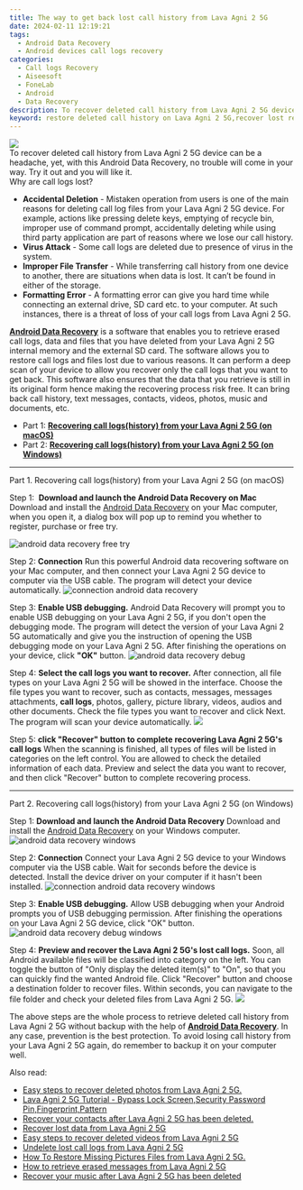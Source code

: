 ```yaml
---
title: The way to get back lost call history from Lava Agni 2 5G
date: 2024-02-11 12:19:21
tags: 
  - Android Data Recovery
  - Android devices call logs recovery
categories: 
  - Call logs Recovery
  - Aiseesoft
  - FoneLab
  - Android
  - Data Recovery
description: To recover deleted call history from Lava Agni 2 5G device can be a headache, yet, with this Android Data Recovery, no trouble will come in your way. Try it out and you will like it.
keyword: restore deleted call history on Lava Agni 2 5G,recover lost recent calls from Lava Agni 2 5G,unerase call numbers from Lava Agni 2 5G,undelete call numbers from Lava Agni 2 5G,retrieve wiped call logs Lava Agni 2 5G,Regain missing call history on Lava Agni 2 5G,my call history deleted from Lava Agni 2 5G how to undo call history,Lava Agni 2 5G call history disappeared,how to restore your files from Lava Agni 2 5G,recover call history from Lava Agni 2 5G,how to recover deleted call history in Lava Agni 2 5G,Lava Agni 2 5G issues with call history deleted
---
```


<img src="https://img0mobiles.techidaily.com/images/best-assets/devices/lava/lava-agni-2-5g/1.jpg" class="atpl-imgstyle"  />

<div class="atpl-content atpl-for-fonelab-android recover-call-logs">

<div class="atpl-post-description-part-1">
To recover deleted call history from Lava Agni 2 5G device can be a headache, yet, with this Android Data Recovery, no trouble will come in your way. Try it out and you will like it.
</div>



<div class="atpl-post-description-part-2">
<div class="tpl-content-sub-paragraph-title">
  Why are call logs lost?
</div>
<div class="tpl-content-sub-paragraph-content">
  <ul class="tpl-content-sub-paragraph-ul-style">
    <li><b>Accidental Deletion</b> - Mistaken operation from users is one of the main reasons for deleting call log files from your Lava Agni 2 5G device. For example, actions like pressing delete keys, emptying of recycle bin, improper use of command prompt, accidentally deleting while using third party application are part of reasons where we lose our call history.</li>
    <li><b>Virus Attack</b> - Some call logs are deleted due to presence of virus in the system.</li>
    <li><b>Improper File Transfer</b> - While transferring call history from one device to another, there are situations when data is lost. It can’t be found in either of the storage.</li>
    <li><b>Formatting Error</b> - A formatting error can give you hard time while connecting an external drive, SD card etc. to your computer. At such instances, there is a threat of loss of your call logs from Lava Agni 2 5G.</li>
  </ul>
</div>
</div>

<div class="atpl-post-description-part-3">
<div class="tpl-content-sub-paragraph-content">
  <p>
    <a href="https://tools.techidaily.com/aiseesoft-android-data-recovery/" target="_blank" rel="noopener"><strong>Android Data Recovery</strong></a> is a software that enables you to retrieve erased call logs, data and files that you have deleted from your Lava Agni 2 5G internal memory and the external SD card. The software allows you to restore call logs and files lost due to various reasons. It can perform a deep scan of your device to allow you recover only the call logs that you want to get back. This software also ensures that the data that you retrieve is still in its original form hence making the recovering process risk free. It can bring back call history, text messages, contacts, videos, photos, music and documents, etc.
  </p>
</div>
</div>

<ul>
  <li>Part 1: <strong><a href="#p1"> Recovering call logs(history) from your Lava Agni 2 5G  (on macOS)</a></strong></li>
  <li>Part 2: <strong><a href="#p2"> Recovering call logs(history) from your Lava Agni 2 5G  (on Windows)</a></strong></li>
</ul>


<!-- Part 1 -->
<a id="p1" name="p1" ></a><hr>

<div>
  <span class="atpl-step-part-style">Part 1. Recovering call logs(history) from your Lava Agni 2 5G (on macOS)</span>
</div>

<span class="atpl-stepstyle-a"><span>Step 1: </span></span> <strong>Download and launch the Android Data Recovery on Mac</strong>
Download and install the <a href="https://tools.techidaily.com/aiseesoft-android-data-recovery/" target="_blank" rel="noopener">Android Data Recovery</a> on your Mac computer, when you open it, a dialog box will pop up to remind you whether to register, purchase or free try.

<img src="https://tools.techidaily.com/images/apps/aiseesoft/android-data-recovery/mac-free-try.png" class="atpl-imgstyle" alt="android data recovery free try" />

<span class="atpl-stepstyle-a"><span>Step 2: </span></span> <strong>Connection</strong>
Run this powerful Android data recovering software on your Mac computer, and then connect your Lava Agni 2 5G device to computer via the USB cable. The program will detect your device automatically.
<img src="https://tools.techidaily.com/images/apps/aiseesoft/android-data-recovery/mac-connection-interface.jpg" class="atpl-imgstyle" alt="connection android data recovery" />

<span class="atpl-stepstyle-a"><span>Step 3: </span></span> <strong>Enable USB debugging.</strong>
Android Data Recovery will prompt you to enable USB debugging on your Lava Agni 2 5G, if you don't open the debugging mode. The program will detect the version of your Lava Agni 2 5G automatically and give you the instruction of opening the USB debugging mode on your Lava Agni 2 5G. After finishing the operations on your device, click <strong>"OK"</strong> button.
<img src="https://tools.techidaily.com/images/apps/aiseesoft/android-data-recovery/mac-android-usb-debug.jpg"  class="atpl-imgstyle" alt="android data recovery debug" />

<span class="atpl-stepstyle-a"><span>Step 4: </span></span> <strong>Select the call logs you want to recover.</strong>
After connection, all file types on your Lava Agni 2 5G will be showed in the interface. Choose the file types you want to recover, such as contacts, messages, messages attachments, <b>call logs</b>, photos, gallery, picture library, videos, audios and other documents. Check the file types you want to recover and click Next. The program will scan your device automatically.
<img src="https://tools.techidaily.com/images/apps/aiseesoft/android-data-recovery/mac-choose-type-call-logs.jpg" class="atpl-imgstyle"  />

<span class="atpl-stepstyle-a"><span>Step 5: </span></span> <strong>click "Recover" button to  complete recovering Lava Agni 2 5G's call logs</strong>
When the scanning is finished, all types of files will be listed in categories on the left control. You are allowed to check the detailed information of each data. Preview and select the data you want to recover, and then click "Recover" button to complete recovering process.


<a id="p2" name="p2"></a><hr>

<!-- Part 2 -->
<div>
  <span class="atpl-step-part-style">Part 2. Recovering call logs(history) from your Lava Agni 2 5G (on Windows)</span>
</div>

<span class="atpl-stepstyle-a"><span>Step 1: </span></span> <strong>Download and launch the Android Data Recovery</strong>
Download and install the <a href="https://tools.techidaily.com/aiseesoft-android-data-recovery/" target="_blank" rel="noopener">Android Data Recovery</a> on your Windows computer.
<img src="https://tools.techidaily.com/images/apps/aiseesoft/android-data-recovery/win-start-interface.png"  class="atpl-imgstyle" alt="android data recovery windows" />

<span class="atpl-stepstyle-a"><span>Step 2: </span></span> <strong>Connection</strong>
Connect your Lava Agni 2 5G device to your Windows computer via the USB cable. Wait for seconds before the device is detected. Install the device driver on your computer if it hasn't been installed.
<img src="https://tools.techidaily.com/images/apps/aiseesoft/android-data-recovery/win-connection-interface.png" class="atpl-imgstyle" alt="connection android data recovery windows" />

<span class="atpl-stepstyle-a"><span>Step 3: </span></span> <strong>Enable USB debugging.</strong>
Allow USB debugging when your Android prompts you of USB debugging permission. After finishing the operations on your Lava Agni 2 5G device, click "OK" button.
<img src="https://tools.techidaily.com/images/apps/aiseesoft/android-data-recovery/win-android-usb-debug.png" class="atpl-imgstyle" alt="android data recovery debug windows" />

<span class="atpl-stepstyle-a"><span>Step 4: </span></span> <strong>Preview and recover the Lava Agni 2 5G's lost call logs.</strong>
Soon, all Android available files will be classified into category on the left. You can toggle the button of "Only display the deleted item(s)" to "On", so that you can quickly find the wanted Android file. Click "Recover" button and choose a destination folder to recover files. Within seconds, you can navigate to the file folder and check your deleted files from Lava Agni 2 5G.
<img src="https://tools.techidaily.com/images/apps/aiseesoft/android-data-recovery/win-recover-call-logs.png" class="atpl-imgstyle"  />

<div class="atpl-post-description-part-4">
<div class="tpl-content-sub-paragraph-normal">
    <p>
        The above steps are the whole process to retrieve deleted call history from Lava Agni 2 5G without backup with the help of <a href="https://tools.techidaily.com/aiseesoft-android-data-recovery/" target="_blank" rel="noopener"><strong>Android Data Recovery</strong></a>. In any case, prevention is the best protection. To avoid losing call history from your Lava Agni 2 5G again, do remember to backup it on your computer well.
    </p>
</div>
</div>

<ins class="adsbygoogle"
     style="display:block"
     data-ad-client="ca-pub-7571918770474297"
     data-ad-slot="8358498916"
     data-ad-format="auto"
     data-full-width-responsive="true"></ins>

<span class="atpl-alsoreadstyle">Also read:</span>
<div><ul>
<li><a href="/easy-steps-to-recover-deleted-photos-from-lava-agni-2-5g-by-fonelab-android-recover-photos/" target="_blank" rel="noopener"><u>Easy steps to recover deleted photos from Lava Agni 2 5G.</u></a></li>
<li><a href="/lava-agni-2-5g-tutorial-bypass-lock-screen-security-password-pin-fingerprint-pattern-by-drfone-android-unlock-android-unlock/" target="_blank" rel="noopener"><u>Lava Agni 2 5G Tutorial - Bypass Lock Screen,Security Password Pin,Fingerprint,Pattern</u></a></li>
<li><a href="/recover-your-contacts-after-lava-agni-2-5g-has-been-deleted-by-fonelab-android-recover-contacts/" target="_blank" rel="noopener"><u>Recover your contacts after Lava Agni 2 5G has been deleted.</u></a></li>
<li><a href="/recover-lost-data-from-lava-agni-2-5g-by-fonelab-android-recover-data/" target="_blank" rel="noopener"><u>Recover lost data from Lava Agni 2 5G</u></a></li>
<li><a href="/easy-steps-to-recover-deleted-videos-from-lava-agni-2-5g-by-fonelab-android-recover-video/" target="_blank" rel="noopener"><u>Easy steps to recover deleted videos from Lava Agni 2 5G</u></a></li>
<li><a href="/undelete-lost-call-logs-from-lava-agni-2-5g-by-fonelab-android-recover-call-logs/" target="_blank" rel="noopener"><u>Undelete lost call logs from Lava Agni 2 5G</u></a></li>
<li><a href="/how-to-restore-missing-pictures-files-from-lava-agni-2-5g-by-fonelab-android-recover-pictures/" target="_blank" rel="noopener"><u>How To  Restore Missing Pictures Files from Lava Agni 2 5G.</u></a></li>
<li><a href="/how-to-retrieve-erased-messages-from-lava-agni-2-5g-by-fonelab-android-recover-messages/" target="_blank" rel="noopener"><u>How to retrieve erased messages from Lava Agni 2 5G</u></a></li>
<li><a href="/recover-your-music-after-lava-agni-2-5g-has-been-deleted-by-fonelab-android-recover-music/" target="_blank" rel="noopener"><u>Recover your music after Lava Agni 2 5G has been deleted</u></a></li>
</ul></div>

</div>
